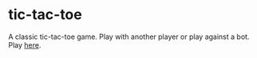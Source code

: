 # tic-tac-toe
A classic tic-tac-toe game. Play with another player or play against a bot. Play [here](https://triangular100.github.io/tic-tac-toe/).